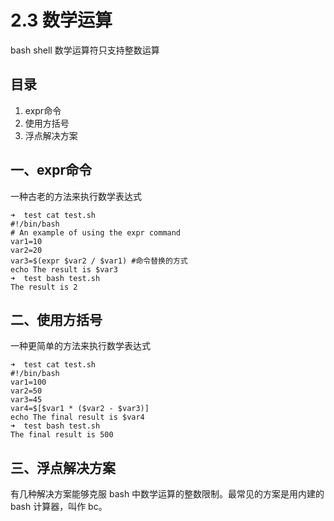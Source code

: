 # 2.3 数学运算

bash shell 数学运算符只支持整数运算



## 目录

1. expr命令
2. 使用方括号
3. 浮点解决方案



## 一、expr命令

一种古老的方法来执行数学表达式

```shell
➜  test cat test.sh 
#!/bin/bash
# An example of using the expr command
var1=10
var2=20
var3=$(expr $var2 / $var1) #命令替换的方式
echo The result is $var3
➜  test bash test.sh 
The result is 2
```



## 二、使用方括号

一种更简单的方法来执行数学表达式

```shell
➜  test cat test.sh 
#!/bin/bash
var1=100
var2=50
var3=45
var4=$[$var1 * ($var2 - $var3)]
echo The final result is $var4
➜  test bash test.sh 
The final result is 500
```



## 三、浮点解决方案

有几种解决方案能够克服 bash 中数学运算的整数限制。最常见的方案是用内建的 bash 计算器，叫作 bc。

